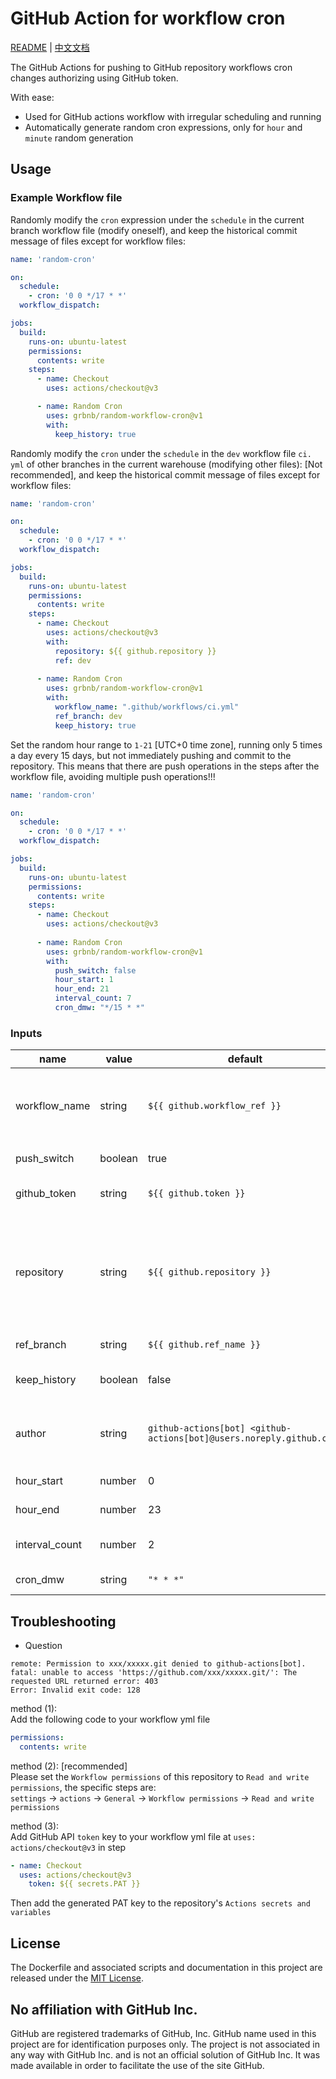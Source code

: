 # GitHub Action for workflow cron

[README](README.md) | [中文文档](README_zh.md)

The GitHub Actions for pushing to GitHub repository workflows cron changes authorizing using GitHub token.

With ease:

- Used for GitHub actions workflow with irregular scheduling and running
- Automatically generate random cron expressions, only for `hour` and `minute` random generation

## Usage

### Example Workflow file

Randomly modify the `cron` expression under the `schedule` in the current branch workflow file (modify oneself), and keep the historical commit message of files except for workflow files:

```yaml
name: 'random-cron'

on:
  schedule:
    - cron: '0 0 */17 * *'
  workflow_dispatch:

jobs:
  build:
    runs-on: ubuntu-latest
    permissions:
      contents: write
    steps:
      - name: Checkout
        uses: actions/checkout@v3

      - name: Random Cron
        uses: grbnb/random-workflow-cron@v1
        with:
          keep_history: true
```

Randomly modify the `cron` under the `schedule` in the `dev` workflow file `ci. yml` of other branches in the current warehouse (modifying other files): [Not recommended], and keep the historical commit message of files except for workflow files:

```yaml
name: 'random-cron'

on:
  schedule:
    - cron: '0 0 */17 * *'
  workflow_dispatch:

jobs:
  build:
    runs-on: ubuntu-latest
    permissions:
      contents: write
    steps:
      - name: Checkout
        uses: actions/checkout@v3
        with:
          repository: ${{ github.repository }}
          ref: dev
      
      - name: Random Cron
        uses: grbnb/random-workflow-cron@v1
        with:
          workflow_name: ".github/workflows/ci.yml"
          ref_branch: dev
          keep_history: true
```

Set the random hour range to `1-21` [UTC+0 time zone], running only 5 times a day every 15 days, but not immediately pushing and commit to the repository. This means that there are push operations in the steps after the workflow file, avoiding multiple push operations!!!

```yml
name: 'random-cron'

on:
  schedule:
    - cron: '0 0 */17 * *'
  workflow_dispatch:

jobs:
  build:
    runs-on: ubuntu-latest
    permissions:
      contents: write
    steps:
      - name: Checkout
        uses: actions/checkout@v3
      
      - name: Random Cron
        uses: grbnb/random-workflow-cron@v1
        with:
          push_switch: false
          hour_start: 1
          hour_end: 21
          interval_count: 7
          cron_dmw: "*/15 * *"
```

### Inputs

| name   | value | default | description |
|--------| ----- | ------- |-------------|
| workflow_name | string | `${{ github.workflow_ref }}` | The modified workflow file name path <br /> defaults to the current workflow path <br /> e.g. `.github/workflow/cron.yml` |
| push_switch | boolean | true | The modified workflow_file push or not at once |
| github_token | string  |  `${{ github.token }}` | [GITHUB_TOKEN](https://docs.github.com/en/actions/security-guides/automatic-token-authentication#using-the-github_token-in-a-workflow) <br /> or a repo scoped <br /> [Personal Access Token](https://docs.github.com/en/authentication/keeping-your-account-and-data-secure/creating-a-personal-access-token). |
| repository | string | `${{ github.repository }}` | Repository name. <br /> The default is the current github repository <br /> If you want to push to other repository, <br /> you should make a [personal access token](https://github.com/settings/tokens) <br /> and use it as the `github_token` input. |
| ref_branch | string | `${{ github.ref_name }}` | The modified workflow_file push to destination branch |
| keep_history | boolean | false | Keep except workflow_file history commit message outside of the file |
| author | string | `github-actions[bot] <github-actions[bot]@users.noreply.github.com>` | Author name and email address as `Display Name <joe@foo.bar>` (defaults to the GitHub Actions bot user) |
| hour_start | number | 0 | Define the intervals start hour |
| hour_end | number | 23 | Define the intervals end hour |
| interval_count | number | 2 | Number of intervals to divide the day into, the number of runs per day |
| cron_dmw | string | `"* * *"` | Custom `Cron` DayofMonth Month DayofWeek |


## Troubleshooting

- Question
```log
remote: Permission to xxx/xxxxx.git denied to github-actions[bot].
fatal: unable to access 'https://github.com/xxx/xxxxx.git/': The requested URL returned error: 403
Error: Invalid exit code: 128
```
method (1):  
Add the following code to your workflow yml file
```yml
permissions:
  contents: write
```
method (2): [recommended]  
Please set the `Workflow permissions` of this repository to `Read and write permissions`, the specific steps are:  
`settings` -> `actions` -> `General` -> `Workflow permissions` -> `Read and write permissions`  

method (3):  
Add GitHub API `token` key to your workflow yml file at `uses: actions/checkout@v3` in step
```yml
- name: Checkout
  uses: actions/checkout@v3
    token: ${{ secrets.PAT }}
```
Then add the generated PAT key to the repository's `Actions secrets and variables`

## License

The Dockerfile and associated scripts and documentation in this project are released under the [MIT License](LICENSE).

## No affiliation with GitHub Inc.

GitHub are registered trademarks of GitHub, Inc. GitHub name used in this project are for identification purposes only. The project is not associated in any way with GitHub Inc. and is not an official solution of GitHub Inc. It was made available in order to facilitate the use of the site GitHub.